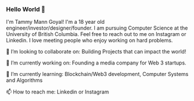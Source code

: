 ### Hello World 👋

<!--
**tammymg1/tammymg1** is a ✨ _special_ ✨ repository because its `README.md` (this file) appears on your GitHub profile.

Here are some ideas to get you started:

- ⚡ Fun fact: ...
-->

I'm Tammy Mann Goyal! I'm a 18 year old engineer/investor/designer/founder. I am pursuing Computer Science at the University of British Columbia. Feel free to reach out to me on Instagram  or Linkedin. I love meeting people who enjoy working on hard problems.


👯 I’m looking to collaborate on: Building Projects that can impact the world!

🔭 I’m currently working on: Founding a media company for Web 3 startups.

🌱 I’m currently learning: Blockchain/Web3 development, Computer Systems and Algorithms

📫 How to reach me: Linkedin or Instagram
